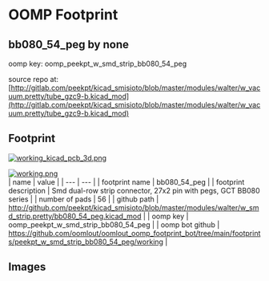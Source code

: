 # OOMP Footprint  
## bb080_54_peg  by none  
  
oomp key: oomp_peekpt_w_smd_strip_bb080_54_peg  
  
source repo at: [http://gitlab.com/peekpt/kicad_smisioto/blob/master/modules/walter/w_vacuum.pretty/tube_gzc9-b.kicad_mod](http://gitlab.com/peekpt/kicad_smisioto/blob/master/modules/walter/w_vacuum.pretty/tube_gzc9-b.kicad_mod)  
## Footprint  
  
[![working_kicad_pcb_3d.png](working_kicad_pcb_3d_600.png)](working_kicad_pcb_3d.png)  
  
[![working.png](working_600.png)](working.png)  
| name | value | 
| --- | --- | 
| footprint name | bb080_54_peg | 
| footprint description | Smd dual-row strip connector, 27x2 pin with pegs, GCT BB080 series | 
| number of pads | 56 | 
| github path | http://github.com/peekpt/kicad_smisioto/blob/master/modules/walter/w_smd_strip.pretty/bb080_54_peg.kicad_mod | 
| oomp key | oomp_peekpt_w_smd_strip_bb080_54_peg | 
| oomp bot github | https://github.com/oomlout/oomlout_oomp_footprint_bot/tree/main/footprints/peekpt_w_smd_strip_bb080_54_peg/working | 
## Images  
